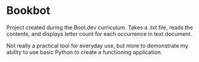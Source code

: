 # Bookbot

Project created during the Boot.dev curriculum. Takes a .txt file, reads the contents, and displays letter count for each occurrence in text document. 

Not really a practical tool for everyday use, but more to demonstrate my ability to use basic Python to create a functioning application.
